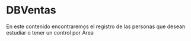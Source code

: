 # DBVentas

En este contenido encontraremos el registro de las personas que desean estudiar o tener un control por Área
